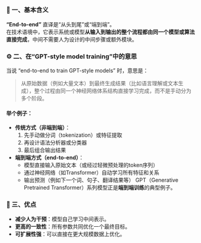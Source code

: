 
## 

### 🧩 一、基本含义

**“End-to-end”** 直译是“从头到尾”或“端到端”。  
在技术语境中，它表示系统或模型**从输入到输出的整个流程都由同一个模型或算法直接完成**，中间不需要人为设计的中间步骤或额外模块。
### ⚙️ 二、在“GPT-style model training”中的意思

当说 “end-to-end to train GPT-style models” 时，意思是：
> 从原始数据（例如大量文本）到最终生成结果（比如语言理解或文本生成），整个过程由同一个神经网络体系结构直接学习完成，而不是手动分为多个阶段。
#### 举个例子：
- **传统方式（非端到端）**：
    1. 先手动做分词（tokenization）或特征提取
    2. 再设计语法分析器或分类器
    3. 最后组合输出结果
- **端到端方式（end-to-end）**：
    - 模型直接输入原始文本（或经过轻微预处理的token序列）
    - 通过神经网络（如Transformer）自动学习所有特征和关系
    - 输出预测（例如下一个词、句子、翻译结果等）
GPT（Generative Pretrained Transformer）系列模型正是**端到端训练**的典型例子。
### 🧠 三、优点

- **减少人为干预**：模型自己学习中间表示。
- **更高的一致性**：所有参数共同优化一个最终目标。
- **可扩展性强**：可以直接在更大规模数据上优化。